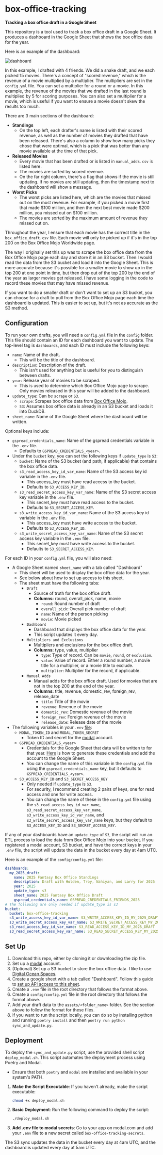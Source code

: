 # box-office-tracking

**Tracking a box office draft in a Google Sheet**

This repository is a tool used to track a box office draft in a Google Sheet. It produces a dashboard in the Google Sheet that shows the box office data for the year.

Here is an example of the dashboard:

![dashboard](assets/sample_dashboard.png)

In this example, I drafted with 4 friends. We did a snake draft, and we each picked 15 movies. There's a concept of "scored revenue," which is the revenue of a movie multiplied by a multiplier. The multipliers are set in the `config.yml` file. You can set a multiplier for a round or a movie. In this example, the revenue of the movies that we drafted in the last round is multiplied by 5 for scoring purposes. You can also set a multiplier for a movie, which is useful if you want to ensure a movie doesn't skew the results too much.

There are 3 main sections of the dashboard:

- **Standings**
  - On the top left, each drafter's name is listed with their scored revenue, as well as the number of movies they drafted that have been released. There's also a column to show how many picks they chose that were optimal, which is a pick that was better than any movie available at the time of that pick.
- **Released Movies**
  - Every movie that has been drafted or is listed in `manual_adds.csv` is listed here.
  - The movies are sorted by scored revenue.
  - On the far right column, there's a flag that shows if the movie is still updating. If no movies are still updating, then the timestamp next to the dashboard will show a message.
- **Worst Picks**
  - The worst picks are listed here, which are the movies that missed out on the most revenue. For example, if you picked a movie first that made \$100 million, and then the next best movie made \$200 million, you missed out on \$100 million.
  - The movies are sorted by the maximum amount of revenue they missed out on.

Throughout the year, I ensure that each movie has the correct title in the `box_office_draft.csv` file. Each movie will only be picked up if it's in the top 200 on the Box Office Mojo Worldwide page.

The way I originally set this up was to scrape the box office data from the Box Office Mojo page each day and store it in an S3 bucket. Then I would read the data from the S3 bucket and load it into the Google Sheet. This is more accurate because it's possible for a smaller movie to show up in the top 200 at one point in time, but then drop out of the top 200 by the end of the year as larger movies get released. I have some logging in the code to record these movies that may have missed revenue.

If you want to do a smaller draft or don't want to set up an S3 bucket, you can choose for a draft to pull from the Box Office Mojo page each time the dashboard is updated. This is easier to set up, but it's not as accurate as the S3 method.

## Configuration

To run your own drafts, you will need a `config.yml` file in the `config` folder. This file should contain an ID for each dashboard you want to update. The top-level tag is `dashboards`, and each ID must include the following keys:

- `name`: Name of the draft.
  - This will be the title of the dashboard.
- `description`: Description of the draft.
  - This isn't used for anything but is useful for you to distinguish between drafts.
- `year`: Release year of movies to be scraped.
  - This is used to determine which Box Office Mojo page to scrape. Only movies released in this year will be added to the dashboard.
- `update_type`: Can be `scrape` or `S3`.
  - `scrape`: Scrapes box office data from [Box Office Mojo](https://www.boxofficemojo.com/year/world/).
  - `S3`: Assumes box office data is already in an S3 bucket and loads it into DuckDB.
- `sheet_name`: Name of the Google Sheet where the dashboard will be written.

Optional keys include:

- `gspread_credentials_name`: Name of the gspread credentials variable in the `.env` file.
  - Defaults to `GSPREAD_CREDENTIALS_<year>`.
- Under the `bucket` key, you can set the following keys if `update_type` is `S3`:
  - `bucket`: Name of the S3 bucket (and path, if applicable) that contains the box office data.
  - `s3_read_access_key_id_var_name`: Name of the S3 access key id variable in the `.env` file.
    - This access_key must have read access to the bucket.
    - Defaults to `S3_ACCESS_KEY_ID`.
  - `s3_read_secret_access_key_var_name`: Name of the S3 secret access key variable in the `.env` file.
    - This secret_key must have read access to the bucket.
    - Defaults to `S3_SECRET_ACCESS_KEY`.
  - `s3_write_access_key_id_var_name`: Name of the S3 access key id variable in the `.env` file.
    - This access_key must have write access to the bucket.
    - Defaults to `S3_ACCESS_KEY_ID`.
  - `s3_write_secret_access_key_var_name`: Name of the S3 secret access key variable in the `.env` file.
    - This secret_key must have write access to the bucket.
    - Defaults to `S3_SECRET_ACCESS_KEY`.

For each ID in your `config.yml` file, you will also need:

- A Google Sheet named `sheet_name` with a tab called "Dashboard"
  - This sheet will be used to display the box office data for the year.
  - See below about how to set up access to this sheet.
  - The sheet must have the following tabs:
    - `Draft`
      - Source of truth for the box office draft.
      - **Columns:** round, overall_pick, name, movie
        - `round`: Round number of draft
        - `overall_pick`: Overall pick number of draft
        - `name`: Name of the person picking
        - `movie`: Movie picked
    - `Dashboard`
      - Dashboard that displays the box office data for the year.
      - This script updates it every day.
    - `Multipliers and Exclusions`
      - Multipliers and exclusions for the box office draft.
      - **Columns:** type, value, multiplier
        - `type`: Type of record. Can be `movie`, `round`, or `exclusion`.
        - `value`: Value of record. Either a round number, a movie title for a multiplier, or a movie title to exclude.
        - `multiplier`: Multiplier for the record, if applicable.
    - `Manual Adds`
      - Manual adds for the box office draft. Used for movies that are not in the top 200 at the end of the year.
      - **Columns:** title, revenue, domestic_rev, foreign_rev, release_date
        - `title`: Title of the movie
        - `revenue`: Revenue of the movie
        - `domestic_rev`: Domestic revenue of the movie
        - `foreign_rev`: Foreign revenue of the movie
        - `release_date`: Release date of the movie
- The following variables in your `.env` [file](https://onboardbase.com/blog/env-file-guide/):
  - `MODAL_TOKEN_ID` and `MODAL_TOKEN_SECRET`
    - Token ID and secret for the [modal](https://modal.com/) account.
  - `GSPREAD_CREDENTIALS_<year>`
    - Credentials for the Google Sheet that data will be written to for that year. [Here](https://docs.gspread.org/en/latest/oauth2.html#for-bots-using-service-account) is how to generate these credentials and add the account to the Google Sheet.
    - You can change the name of this variable in the `config.yml` file using the `gspread_credentials_name` key, but it defaults to `GSPREAD_CREDENTIALS_<year>`.
  - `S3_ACCESS_KEY_ID` and `S3_SECRET_ACCESS_KEY`
    - Only needed if `update_type` is `S3`.
    - For security, I recommend creating 2 pairs of keys, one for read access and one for write access.
    - You can change the name of these in the `config.yml` file using the `s3_read_access_key_id_var_name`, `s3_read_secret_access_key_var_name`, `s3_write_access_key_id_var_name`, and `s3_write_secret_access_key_var_name` keys, but they default to `S3_ACCESS_KEY_ID` and `S3_SECRET_ACCESS_KEY`.

If any of your dashboards have an `update_type` of `S3`, the script will run an ETL process to load the data from Box Office Mojo into your bucket. If you registered a modal account, S3 bucket, and have the correct keys in your `.env` file, the script will update the data in the bucket every day at 4am UTC.

Here is an example of the `config/config.yml` file:

```yaml
dashboards:
  my_2025_draft:
    name: 2025 Fantasy Box Office Standings
    description: Draft with Holden, Troy, Nahiyan, and Larry for 2025
    year: 2025
    update_type: s3
    sheet_name: 2025 Fantasy Box Office Draft
    gspread_credentials_name: GSPREAD_CREDENTIALS_FRIENDS_2025
# The following are only needed if update_type is s3
bucket:
  bucket: box-office-tracking
  s3_write_access_key_id_var_name: S3_WRITE_ACCESS_KEY_ID_MY_2025_DRAFT
  s3_write_secret_access_key_var_name: S3_WRITE_SECRET_ACCESS_KEY_MY_2025_DRAFT
  s3_read_access_key_id_var_name: S3_READ_ACCESS_KEY_ID_MY_2025_DRAFT
  s3_read_secret_access_key_var_name: S3_READ_SECRET_ACCESS_KEY_MY_2025_DRAFT
```

## Set Up

1. Download this repo, either by cloning it or downloading the zip file.
2. Set up a [modal](https://modal.com/) account.
3. (Optional) Set up a S3 bucket to store the box office data. I like to use [Digital Ocean Spaces](https://www.digitalocean.com/products/spaces).
4. Create a google sheet with a tab called "Dashboard". Follow this guide to [set up API access to this sheet](https://docs.gspread.org/en/latest/oauth2.html#for-bots-using-service-account).
5. Create a `.env` file in the root directory that follows the format above.
6. Create a `config/config.yml` file in the root directory that follows the format above.
7. Add your draft data to the `assets/<folder_name>` folder. See the section above to follow the format for these files.
8. If you want to run the script locally, you can do so by installing python and running `poetry install` and then `poetry run python sync_and_update.py`.

## Deployment

To deploy the `sync_and_update.py` script, use the provided shell script `deploy_modal.sh`. This script automates the deployment process using Poetry and Modal.

- Ensure that both `poetry` and `modal` are installed and available in your system's PATH.

1. **Make the Script Executable**: If you haven't already, make the script executable:
   ```bash
   chmod +x deploy_modal.sh
   ```

2. **Basic Deployment**: Run the following command to deploy the script:
   ```bash
   ./deploy_modal.sh
   ```

3. **Add .env file to modal secrets**: Go to your app on modal.com and add your `.env` file to a new secret called `box-office-tracking-secrets`.

The S3 sync updates the data in the bucket every day at 4am UTC, and the dashboard is updated every day at 5am UTC.
